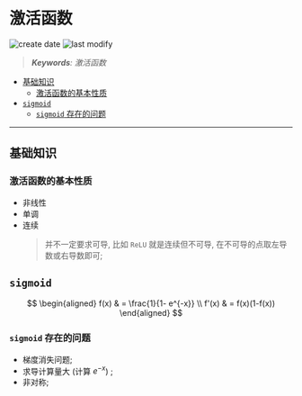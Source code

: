 激活函数
===
<!--START_SECTION:badge-->

![create date](https://img.shields.io/static/v1?label=create%20date&message=2022-05-xx&label_color=gray&color=lightsteelblue&style=flat-square)
![last modify](https://img.shields.io/static/v1?label=last%20modify&message=2025-08-03%2022%3A42%3A16&label_color=gray&color=thistle&style=flat-square)

<!--END_SECTION:badge-->
<!--info
top: false
draft: true
hidden: true
tag: [dl]
-->

> ***Keywords**: 激活函数*

<!--START_SECTION:toc-->
- [基础知识](#基础知识)
    - [激活函数的基本性质](#激活函数的基本性质)
- [`sigmoid`](#sigmoid)
    - [`sigmoid` 存在的问题](#sigmoid-存在的问题)
<!--END_SECTION:toc-->

---

## 基础知识

### 激活函数的基本性质

- 非线性
- 单调
- 连续
    > 并不一定要求可导, 比如 `ReLU` 就是连续但不可导, 在不可导的点取左导数或右导数即可;


## `sigmoid`

$$
\begin{aligned}
    f(x) & = \frac{1}{1- e^{-x}} \\
    f'(x) & = f(x)(1-f(x))
\end{aligned}
$$

### `sigmoid` 存在的问题

- 梯度消失问题;
- 求导计算量大 (计算 $e^{-x}$) ;
- 非对称;